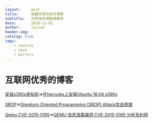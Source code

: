 ```yaml
---
layout:     post
title:      收藏优秀的技术博客
subtitle:   优秀技术博客镜像页
date:       2020-11-01
author:     lycium
header-img: 
catalog: true
tags:
    - reverse
    - save
    - mirrors
---
```



# 互联网优秀的博客

[安装s390x虚拟机](../saved_pages/install_s390x_ubuntu_1804_with_hercules.mhtml)=>[在hercules上安装Ubuntu 18.04 s390x](https://gange666.github.io/2019/09/09/installing-Ubuntu-18-04-s390-in-hercules/)

[SROP](../saved_pages/Sigreturn%20Oriented%20Programming%20(SROP)%20Attack攻击原理.mhtml)=>[Sigreturn Oriented Programming (SROP) Attack攻击原理](https://www.freebuf.com/articles/network/87447.html)

[Qemu CVE-2015-5165](../saved_pages/QEMU%20信息泄露漏洞%20CVE-2015-5165%20分析及利用%20_%20程序人生.mhtml)=>[QEMU 信息泄露漏洞 CVE-2015-5165 分析及利用](https://programlife.net/2020/06/30/cve-2015-5165-qemu-rtl8139-vulnerability-analysis)